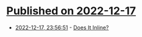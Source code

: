 # [Published on 2022-12-17](index.md)

* [2022-12-17, 23:56:51](https://news.ycombinator.com/item?id=34033557) - [Does It Inline?](https://bolinlang.com/does-it-inline)
